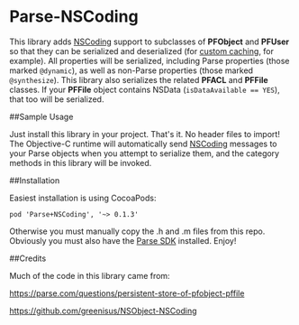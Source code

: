 Parse-NSCoding
==============

This library adds [NSCoding] support to subclasses of **PFObject** and **PFUser** so that they can be serialized and deserialized (for [custom caching], for example). All properties will be serialized, including Parse properties (those marked ```@dynamic```), as well as non-Parse properties (those marked ```@synthesize```). This library also serializes the related **PFACL** and **PFFile** classes. If your **PFFile** object contains NSData (```isDataAvailable == YES```), that too will be serialized.

##Sample Usage

Just install this library in your project. That's it. No header files to import! The Objective-C runtime will automatically send [NSCoding] messages to your Parse objects when you attempt to serialize them, and the category methods in this library will be invoked.

##Installation

Easiest installation is using CocoaPods:

```pod 'Parse+NSCoding', '~> 0.1.3'```

Otherwise you must manually copy the .h and .m files from this repo. Obviously you must also have the [Parse SDK] installed. Enjoy!

##Credits

Much of the code in this library came from:

https://parse.com/questions/persistent-store-of-pfobject-pffile

https://github.com/greenisus/NSObject-NSCoding

[NSCoding]:https://developer.apple.com/library/mac/documentation/Cocoa/Reference/Foundation/Protocols/NSCoding_Protocol/Reference/Reference.html
[custom caching]:https://github.com/martinrybak/PFCloud-Cache
[Parse SDK]:https://parse.com/downloads/ios/parse-library/latest

